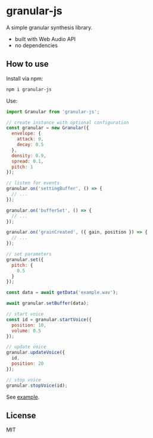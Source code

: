 # granular-js

A simple granular synthesis library.

* built with Web Audio API
* no dependencies

## How to use

Install via npm:

```sh
npm i granular-js
```

Use:

```javascript
import Granular from 'granular-js';

// create instance with optional configuration
const granular = new Granular({
  envelope: {
    attack: 0,
    decay: 0.5
  },
  density: 0.9,
  spread: 0.1,
  pitch: 1
});

// listen for events
granular.on('settingBuffer', () => {
  // ...
});

granular.on('bufferSet', () => {
  // ...
});

granular.on('grainCreated', ({ gain, position }) => {
  // ...
});

// set parameters
granular.set({
  pitch: {
    0.5
  }
});

const data = await getData('example.wav');

await granular.setBuffer(data);

// start voice
const id = granular.startVoice({
  position: 10,
  volume: 0.5
});

// update voice
granular.updateVoice({
  id,
  position: 20
});

// stop voice
granular.stopVoice(id);
```

See [example](/example).

## License

MIT